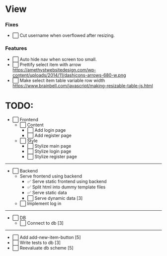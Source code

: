 # View
### Fixes
- ⬜ Cut username when overflowed after resizing.

### Features
- ⬜ Auto hide nav when screen too small.
- ⬜ Prettify select item with arrow https://amethystwebsitedesign.com/wp-content/uploads/2014/11/dashicons-arrows-680-w.png
- ⬜ Make select item table variable row width https://www.brainbell.com/javascript/making-resizable-table-js.html
  
# TODO:
- ⬜ Frontend
  - ⬜ Content
    - ⬜ Add login page
    - ⬜ Add register page
  - ⬜ Style
    - ⬜ Stylize main page 
    - ⬜ Stylize login page 
    - ⬜ Stylize register page 
---
- ⬜ Backend
  - Serve frontend using backend 
    - ✅ Serve static frontend using backend
    - ✅ Split html into dummy template files
    - ✅ Serve static data
    - ⬜ Serve dynamic data [3]
  - ⬜ Implement log in
---
- ⬜ DB
  - ⬜ Connect to db [3]
---
- ⬜ Add add-new-item-button [5]
- ⬜ Write tests to db [3]
- ⬜ Reevaluate db scheme [5]
